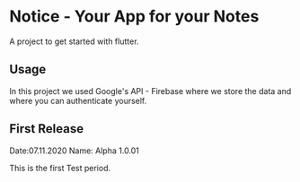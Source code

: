 # Notice - Your App for your Notes

A project to get started with flutter.

## Usage

In this project we used Google's API - Firebase where we store the data and where you can authenticate yourself.

## First Release
Date:07.11.2020
Name: Alpha 1.0.01

This is the first Test period.
